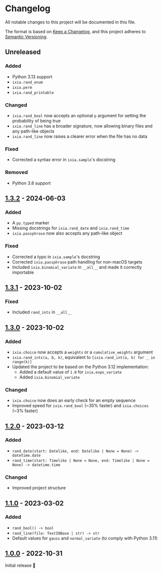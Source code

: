 # Changelog

All notable changes to this project will be documented in this file.

The format is based on [Keep a Changelog](https://keepachangelog.com/en/1.0.0/),
and this project adheres to [Semantic Versioning](https://semver.org/spec/v2.0.0.html).

## Unreleased

### Added
* Python 3.13 support
* `ixia.rand_enum`
* `ixia.perm`
* `ixia.rand_printable`

### Changed
* `ixia.rand_bool` now accepts an optional `p` argument for setting the
  probability of being true
* `ixia.rand_line` has a broader signature, now allowing binary files and any
  path-like objects
* `ixia.rand_line` now raises a clearer error when the file has no data

### Fixed
* Corrected a syntax error in `ixia.sample`'s docstring

### Removed
* Python 3.8 support

## [1.3.2] - 2024-06-03

### Added
- A `py.typed` marker
- Missing docstrings for `ixia.rand_date` and `ixia.rand_time`
- `ixia.passphrase` now also accepts any path-like object

### Fixed
- Corrected a typo in `ixia.sample`'s docstring
- Corrected `ixia.passphrase` path handling for non-macOS targets
- Included `ixia.binomial_variate` in `__all__` and made it correctly importable

## [1.3.1] - 2023-10-02

### Fixed
- Included `rand_ints` in `__all__`

## [1.3.0] - 2023-10-02

### Added
- `ixia.choice` now accepts a `weights` or a `cumulative_weights` argument
- `ixia.rand_ints(a, b, k)`, equivalent to
  `[ixia.rand_int(a, b) for _ in range(k)]`
- Updated the project to be based on the Python 3.12 implementation:
  - Added a default value of `1.0` for `ixia.expo_variate`
  - Added `ixia.binomial_variate`

### Changed
- `ixia.choice` now does an early check for an empty sequence
- Improved speed for `ixia.rand_bool` (~35% faster) and
  `ixia.choices` (~3% faster)

## [1.2.0] - 2023-03-12

### Added
- `rand_date(start: Datelike, end: Datelike | None = None) -> datetime.date`
- `rand_time(start: Timelike | None = None, end: Timelike | None = None) -> datetime.time`

### Changed
- Improved project structure

## [1.1.0] - 2023-03-02

### Added
- `rand_bool() -> bool`
- `rand_line(file: TextIOBase | str) -> str`
- Default values for `gauss` and `normal_variate` (to comply with Python 3.11)

## [1.0.0] - 2022-10-31

Initial release 🎉

[1.0.0]: https://github.com/trag1c/ixia/releases/tag/1.0.0
[1.1.0]: https://github.com/trag1c/ixia/compare/1.0.0...1.1.0
[1.2.0]: https://github.com/trag1c/ixia/compare/1.1.0...1.2.0
[1.3.0]: https://github.com/trag1c/ixia/compare/1.2.0...1.3.0
[1.3.1]: https://github.com/trag1c/ixia/compare/1.3.0...1.3.1
[1.3.2]: https://github.com/trag1c/ixia/compare/1.3.1...1.3.2
